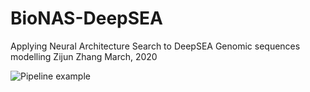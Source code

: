 # BioNAS-DeepSEA
Applying Neural Architecture Search to DeepSEA Genomic sequences modelling
Zijun Zhang
March, 2020

![Pipeline example](https://github.com/zj-zhang/BioNAS-DeepSEA/blob/master/img/test-run.png)

